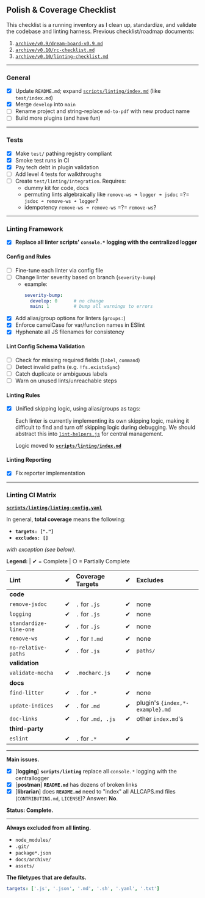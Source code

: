 ## Polish & Coverage Checklist

This checklist is a running inventory as I clean up, standardize, and validate the codebase and linting harness.
Previous checklist/roadmap documents:

1. [`archive/v0.9/dream-board-v0.9.md`](archive/v0.9/dream-board-v0.9.md)
2. [`archive/v0.10/rc-checklist.md`](archive/v0.10/rc-checklist.md)
3. [`archive/v0.10/linting-checklist.md`](archive/v0.10/linting-checklist.md)

---

### General

- [x] Update `README.md`; expand [`scripts/linting/index.md`](../scripts/linting/index.md) (like `test/index.md`)
- [x] Merge `develop` into `main`
- [ ] Rename project and string-replace `md-to-pdf` with new product name
- [ ] Build more plugins (and have fun)

---

### Tests

- [x] Make `test/` pathing registry compliant
- [x] Smoke test runs in CI
- [x] Pay tech debt in plugin validation
- [ ] Add level 4 tests for walkthroughs
- [ ] Create `test/linting/integration`. Requires: 
  - dummy kit for code, docs
  - permuting lints algebraically like `remove-ws ➜ logger ➜ jsdoc` =?= `jsdoc ➜ remove-ws ➜ logger`?
  - idempotency `remove-ws ➜ remove-ws` =?= `remove-ws`?

---

### Linting Framework

- [x] **Replace all linter scripts' `console.*` logging with the centralized logger**

#### Config and Rules

- [ ] Fine-tune each linter via config file
- [ ] Change linter severity based on branch (`severity-bump`)
    - example:
      ```yaml
      severity-bump:
        develop: 0      # no change
        main: 1         # bump all warnings to errors
      ```
- [x] Add alias/group options for linters (`groups:`)
- [x] Enforce camelCase for var/function names in ESlint
- [x] Hyphenate all JS filenames for consistency

#### Lint Config Schema Validation

- [ ] Check for missing required fields (`label`, `command`)
- [ ] Detect invalid paths (e.g. `!fs.existsSync`)
- [ ] Catch duplicate or ambiguous labels
- [ ] Warn on unused lints/unreachable steps

#### Linting Rules

- [x] Unified skipping logic, using alias/groups as tags:
  
  Each linter is currently implementing its own skipping logic, making it difficult to find
  and turn off skipping logic during debugging. We should abstract this into [`lint-helpers.js`](../scripts/linting/lib/lint-helpers.js)
  for central management.
  
  Logic moved to **[`scripts/linting/index.md`](../scripts/linting/index.md)**

#### Linting Reporting

- [x] Fix reporter implementation

---

### Linting CI Matrix

[**`scripts/linting/linting-config.yaml`**](../scripts/linting/linting-config.yaml) 

In general, **total coverage** means the following:
- **`targets: ["."]`**
- **`excludes: []`**

*with exception (see below)*.

**Legend:** | 
✔ = Complete |
○ = Partially Complete

<!-- lint-disable-links -->

| Lint                   | ✔ | Coverage Targets               | ✔ | Excludes                        |
|:-----------------------|:-:|:-------------------------------|:-:|:--------------------------------|
| **code**               |   |                                |   |                                 |
| `remove-jsdoc`         | ✔ | `.` for `.js`                  | ✔ | none                            |
| `logging`              | ✔ | `.` for `.js`                  | ✔ | none                            | 
| `standardize-line-one` | ✔ | `.` for `.js`                  | ✔ | none                            |
| `remove-ws`            | ✔ | `.` for `!.md`                 | ✔ | none                            |
| `no-relative-paths`    | ✔ | `.` for `.js`                  | ✔ | `paths/`                        |
| **validation**         |   |                                |   |                                 |
| `validate-mocha`       | ✔ | `.mocharc.js`                  | ✔ | none                            |
| **docs**               |   |                                |   |                                 |
| `find-litter`          | ✔ | `.` for `.*`                   | ✔ | none                            |
| `update-indices`       | ✔ | `.` for `.md`                  | ✔ | plugin's `{index,*-example}.md` |
| `doc-links`            | ✔ | `.` for `.md, .js`             | ✔ | other `index.md`'s              |
| **third-party**        |   |                                |   |                                 |
| `eslint`               | ✔ | `.` for `.*`                   | ✔ |                                 |

---

**Main issues.**
- [x] [**logging**] **`scripts/linting`** replace all `console.*` logging with the centrallogger
- [x] [**postman**] **`README.md`** has dozens of broken links
- [x] [**librarian**] does **`README.md`** need to "index" all ALLCAPS.md files (`CONTRIBUTING.md`, `LICENSE`)?  Answer: **No**.
<!-- lint-enable-links -->

**Status: Complete.**

---

**Always excluded from all linting.**
- `node_modules/`
- `.git/`
- `package*.json`
- `docs/archive/`
- `assets/`

**The filetypes that are defaults.**
``` yaml
targets: ['.js', '.json', '.md', '.sh', '.yaml', '.txt']
```
